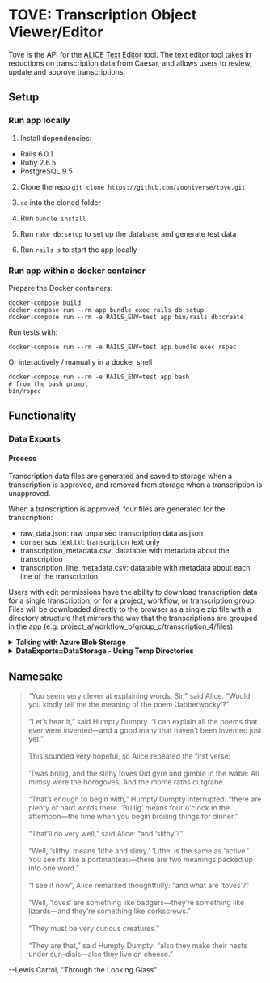 # TOVE: Transcription Object Viewer/Editor

Tove is the API for the [ALICE Text Editor](https://github.com/zooniverse/text-editor) tool. The text editor tool takes in reductions on transcription data from Caesar, and allows users to review, update and approve transcriptions.

## Setup

### Run app locally

1. Install dependencies:
- Rails 6.0.1
- Ruby 2.6.5
- PostgreSQL 9.5

2. Clone the repo `git clone https://github.com/zooniverse/tove.git` 

3. `cd` into the cloned folder   

4. Run `bundle install`  

5. Run `rake db:setup` to set up the database and generate test data

6. Run `rails s` to start the app locally


### Run app within a docker container

Prepare the Docker containers:

```
docker-compose build
docker-compose run --rm app bundle exec rails db:setup
docker-compose run --rm -e RAILS_ENV=test app bin/rails db:create
```

Run tests with:

```
docker-compose run --rm -e RAILS_ENV=test app bundle exec rspec
```

Or interactively / manually in a docker shell

```
docker-compose run --rm -e RAILS_ENV=test app bash
# from the bash prompt
bin/rspec
```

## Functionality

### Data Exports

#### Process

Transcription data files are generated and saved to storage when a transcription is approved, and removed from storage when a transcription is unapproved.

When a transcription is approved, four files are generated for the transcription:
- raw_data.json: raw unparsed transcription data as json
- consensus_text.txt: transcription text only
- transcription_metadata.csv: datatable with metadata about the transcription
- transcription_line_metadata.csv: datatable with metadata about each line of the transcription
 
Users with edit permissions have the ability to download transcription data for a single transcription, or for a project, workflow, or transcription group. Files will be downloaded directly to the browser as a single zip file with a directory structure that mirrors the way that the transcriptions are grouped in the app (e.g. project_a/workflow_b/group_c/transcription_4/files).

<details>
<summary><strong>Talking with Azure Blob Storage</strong></summary>
<p>
  
Connecting to Blob Storage in Tove is handled by [Rails Active Storage](https://guides.rubyonrails.org/active_storage_overview.html). Calls to upload transcription data to storage, or remove it from storage occur within the Transcription Controller.

</p>
<p>
  
Note that as of today (Feb 17, 2019), setup instructions for the current stable version of Rails (6.0.1) differ from the setup instructions for Rails Edge – be careful to look at the correct docs.

</p>
  
</details>

<details>
  
<summary><strong>DataExports::DataStorage - Using Temp Directories</strong></summary>
 <p>

The process for downloading files from storage, zipping, and sending the zip file to the client makes use of [ruby temp directories](https://ruby-doc.org/stdlib-2.5.1/libdoc/tmpdir/rdoc/Dir.html). All files generated during this process are downloaded to the temp directory. When the block opened by the `Dir.mktmpdir` function closes, the temp directory is removed automatically, and the generated files are removed along with it.
    
</p>
<p>
  
Hence, the step of sending the zip file to the client must happen within a yield block – see `TranscriptionController#export` for example. This allows the process of sending the file to happen within the block opened by the `Dir.mktmpdir` function.

</p>
  
</details>

## Namesake

>“You seem very clever at explaining words, Sir,” said Alice. “Would you kindly tell me the meaning of the poem ‘Jabberwocky’?”
>\
>\
>“Let’s hear it,” said Humpty Dumpty. “I can explain all the poems that ever were invented—and a good many that haven’t been invented just yet.”
>\
>\
This sounded very hopeful, so Alice repeated the first verse:
>\
>\
‘Twas brillig, and the slithy toves
Did gyre and gimble in the wabe:
All mimsy were the borogoves,
And the mome raths outgrabe.
>\
>\
“That’s enough to begin with,” Humpty Dumpty interrupted: “there are plenty of hard words there. ‘Brillig’ means four o'clock in the afternoon—the time when you begin broiling things for dinner.”
>\
>\
“That’ll do very well,” said Alice: “and ‘slithy’?”
>\
>\
“Well, ‘slithy’ means ‘lithe and slimy.’ ‘Lithe’ is the same as ‘active.’ You see it’s like a portmanteau—there are two meanings packed up into one word.”
>\
>\
“I see it now”, Alice remarked thoughtfully: “and what are ‘toves’?”
>\
>\
“Well, ‘toves’ are something like badgers—they’re something like lizards—and they’re something like corkscrews.”
>\
>\
“They must be very curious creatures.”
>\
>\
“They are that,” said Humpty Dumpty: “also they make their nests under sun-dials—also they live on cheese.”

--Lewis Carrol, "Through the Looking Glass"
